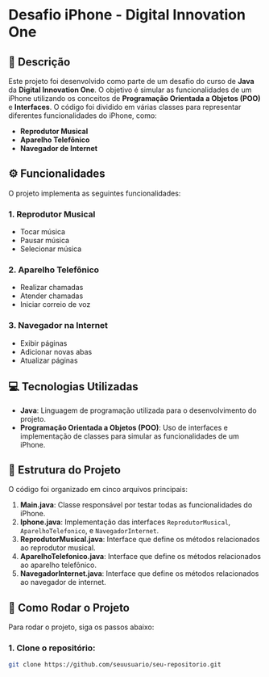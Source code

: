 # Desafio iPhone - Digital Innovation One

## 📜 Descrição

Este projeto foi desenvolvido como parte de um desafio do curso de **Java** da **Digital Innovation One**. O objetivo é simular as funcionalidades de um iPhone utilizando os conceitos de **Programação Orientada a Objetos (POO)** e **Interfaces**. O código foi dividido em várias classes para representar diferentes funcionalidades do iPhone, como:

- **Reprodutor Musical**
- **Aparelho Telefônico**
- **Navegador de Internet**

## ⚙️ Funcionalidades

O projeto implementa as seguintes funcionalidades:

### 1. **Reprodutor Musical**
- Tocar música
- Pausar música
- Selecionar música

### 2. **Aparelho Telefônico**
- Realizar chamadas
- Atender chamadas
- Iniciar correio de voz

### 3. **Navegador na Internet**
- Exibir páginas
- Adicionar novas abas
- Atualizar páginas

## 💻 Tecnologias Utilizadas

- **Java**: Linguagem de programação utilizada para o desenvolvimento do projeto.
- **Programação Orientada a Objetos (POO)**: Uso de interfaces e implementação de classes para simular as funcionalidades de um iPhone.

## 📂 Estrutura do Projeto

O código foi organizado em cinco arquivos principais:

1. **Main.java**: Classe responsável por testar todas as funcionalidades do iPhone.
2. **Iphone.java**: Implementação das interfaces `ReprodutorMusical`, `AparelhoTelefonico`, e `NavegadorInternet`.
3. **ReprodutorMusical.java**: Interface que define os métodos relacionados ao reprodutor musical.
4. **AparelhoTelefonico.java**: Interface que define os métodos relacionados ao aparelho telefônico.
5. **NavegadorInternet.java**: Interface que define os métodos relacionados ao navegador de internet.

## 🚀 Como Rodar o Projeto

Para rodar o projeto, siga os passos abaixo:

### 1. Clone o repositório:
```bash
git clone https://github.com/seuusuario/seu-repositorio.git